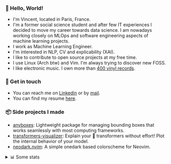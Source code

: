 ### 👋 Hello, World!

- I'm Vincent, located in Paris, France.
- I'm a former social science student and after few IT experiences I decided to move my career towards data science. I am nowadays working closely on MLOps and software engineering aspects of machine learning projects.
- I work as Machine Learning Engineer.
- I'm interested in NLP, CV and explicability (XAI).
- I like to contribute to open source projects at my free time.
- I use Linux (Arch btw) and Vim. I'm always trying to discover new FOSS.
- I like electronic music. I own more than [400 vinyl records](https://www.discogs.com/user/Voigt_Kampff/collection).

### 🔗 Get in touch

- You can reach me on [Linkedin](https://www.linkedin.com/in/vincent-duchauffour-3a9641155/) or by [mail](mailto:vincent.duchauffour@proton.me).
- You can find my resume [here](https://raw.githubusercontent.com/VDuchauffour/resume/main/resume.pdf).

### 📦 Side projects I made

- [anyboxes](https://github.com/VDuchauffour/anyboxes): Lightweight package for managing bounding boxes that works seamlessly with most computing frameworks.
- [transformers-visualizer](https://github.com/VDuchauffour/transformers-visualizer): Explain your 🤗 transformers without effort! Plot the internal behavior of your model. 
- [neodark.nvim](https://github.com/VDuchauffour/neodark.nvim): A simple onedark based colorscheme for Neovim.

<details><summary>📊 Some stats</summary>  
  
<p align="center">
  <img alt="VDuchauffour's github stats" src="https://github-readme-stats.vercel.app/api?username=VDuchauffour&include_all_commits=true&show_icons=true&theme=react"/>
  <br />
  <img alt="VDuchauffour's streak stats" src="https://streak-stats.demolab.com?user=VDuchauffour&theme=react"/>
  <br />
  <img alt="VDuchauffour's language stats" src="https://github-readme-stats.vercel.app/api/top-langs/?username=VDuchauffour&count_private=true&include_all_commits=true&show_icons=true&layout=compact&theme=react"/>
  <!--   <br />
  <img alt="VDuchauffour's Wakatime stats" src="https://github-readme-stats.vercel.app/api/wakatime?username=VDuchauffour&theme=react"/> -->
</p>

#### 🧭 Wakatime stats
<!--START_SECTION:waka-->
![Code Time](http://img.shields.io/badge/Code%20Time-828%20hrs%202%20mins-blue)

![Lines of code](https://img.shields.io/badge/From%20Hello%20World%20I%27ve%20Written-618.4%20thousand%20lines%20of%20code-blue)

**🐱 My GitHub Data** 

> 📦 888.3 kB Used in GitHub's Storage 
 > 
> 🏆 1,628 Contributions in the Year 2023
 > 
> 🚫 Not Opted to Hire
 > 
> 📜 9 Public Repositories 
 > 
> 🔑 1 Private Repositories 
 > 
**I'm a Night 🦉** 

```text
🌞 Morning                38 commits          █░░░░░░░░░░░░░░░░░░░░░░░░   05.69 % 
🌆 Daytime                240 commits         █████████░░░░░░░░░░░░░░░░   35.93 % 
🌃 Evening                227 commits         ████████░░░░░░░░░░░░░░░░░   33.98 % 
🌙 Night                  163 commits         ██████░░░░░░░░░░░░░░░░░░░   24.40 % 
```
📅 **I'm Most Productive on Wednesday** 

```text
Monday                   147 commits         ██████░░░░░░░░░░░░░░░░░░░   22.01 % 
Tuesday                  71 commits          ███░░░░░░░░░░░░░░░░░░░░░░   10.63 % 
Wednesday                157 commits         ██████░░░░░░░░░░░░░░░░░░░   23.50 % 
Thursday                 122 commits         █████░░░░░░░░░░░░░░░░░░░░   18.26 % 
Friday                   77 commits          ███░░░░░░░░░░░░░░░░░░░░░░   11.53 % 
Saturday                 20 commits          █░░░░░░░░░░░░░░░░░░░░░░░░   02.99 % 
Sunday                   74 commits          ███░░░░░░░░░░░░░░░░░░░░░░   11.08 % 
```


📊 **This Week I Spent My Time On** 

```text
💬 Programming Languages: 
Lua                      5 hrs 25 mins       ███████░░░░░░░░░░░░░░░░░░   27.95 % 
Python                   4 hrs 10 mins       █████░░░░░░░░░░░░░░░░░░░░   21.51 % 
YAML                     1 hr 51 mins        ██░░░░░░░░░░░░░░░░░░░░░░░   09.62 % 
Text                     1 hr 40 mins        ██░░░░░░░░░░░░░░░░░░░░░░░   08.60 % 
ActionScript 3           1 hr 16 mins        ██░░░░░░░░░░░░░░░░░░░░░░░   06.56 % 
```


 Last Updated on 28/08/2023 00:34:29 UTC
<!--END_SECTION:waka-->
</details>

